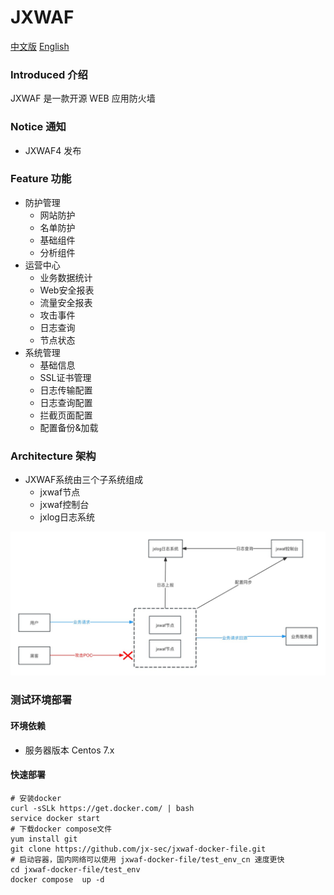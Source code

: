 # JXWAF

[中文版](https://github.com/jx-sec/jxwaf/blob/master/README.md)
[English](https://github.com/jx-sec/jxwaf/blob/master/English.md)

### Introduced 介绍

JXWAF 是一款开源 WEB 应用防火墙

### Notice 通知

- JXWAF4 发布

### Feature 功能

- 防护管理
  - 网站防护
  - 名单防护
  - 基础组件
  - 分析组件
- 运营中心
  - 业务数据统计
  - Web安全报表
  - 流量安全报表
  - 攻击事件
  - 日志查询
  - 节点状态
- 系统管理
  - 基础信息
  - SSL证书管理
  - 日志传输配置
  - 日志查询配置
  - 拦截页面配置
  - 配置备份&加载

### Architecture 架构
- JXWAF系统由三个子系统组成
  - jxwaf节点
  - jxwaf控制台
  - jxlog日志系统 

![jxwaf_architecture](img/jxwaf_architecture.jpg)

### 测试环境部署 

#### 环境依赖

- 服务器版本 Centos 7.x

#### 快速部署

```
# 安装docker
curl -sSLk https://get.docker.com/ | bash
service docker start
# 下载docker compose文件
yum install git
git clone https://github.com/jx-sec/jxwaf-docker-file.git
# 启动容器，国内网络可以使用 jxwaf-docker-file/test_env_cn 速度更快
cd jxwaf-docker-file/test_env
docker compose  up -d
```

